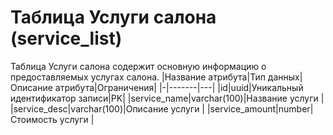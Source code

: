 # **Таблица Услуги салона** (service_list)
Таблица Услуги салона  содержит основную информацию о предоставляемых услугах салона.
|Название атрибута|Тип данных|Описание атрибута|Ограничения|
|-|-------|---|
|id|uuid|Уникальный идентификатор записи|PK|
|service_name|varchar(100)|Название услуги |
|service_desc|varchar(100)|Описание услуги |
|service_amount|number|Стоимость услуги |

